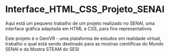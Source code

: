 # Interface_HTML_CSS_Projeto_SENAI
Aqui está um pequeno trabalho de um projeto realizado no SENAI, uma interface gráfica adaptada em HTML e CSS, para fins representativos

Este projeto é o GeniVR - uma plataforma de estudos em realidade virtual, trabalho o qual está sendo destinado para as mostras científicas do Mundo SENAI e da Mostra STEAM do SESI
